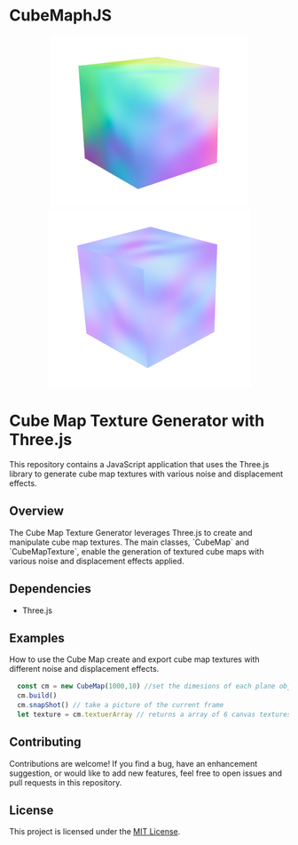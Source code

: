 # CubeMaphJS 
<p align="center">
  <img src="./img/objS.png" />
  <img src="./img/tanS.png" />
</p>


# Cube Map Texture Generator with Three.js

This repository contains a JavaScript application that uses the Three.js library to generate cube map textures with various noise and displacement effects. 

## Overview

The Cube Map Texture Generator leverages Three.js to create and manipulate cube map textures. The main classes, \`CubeMap\` and \`CubeMapTexture\`, enable the generation of textured cube maps with various noise and displacement effects applied.


## Dependencies

- Three.js

## Examples
How to use the Cube Map create and export cube map textures with different noise and displacement effects.
```javaScript
  const cm = new CubeMap(1000,10) //set the dimesions of each plane objects and the number of tiles
  cm.build()
  cm.snapShot() // take a picture of the current frame
  let texture = cm.textuerArray // returns a array of 6 canvas textures
```
## Contributing

Contributions are welcome! If you find a bug, have an enhancement suggestion, or would like to add new features, feel free to open issues and pull requests in this repository.

## License

This project is licensed under the [MIT License](LICENSE).